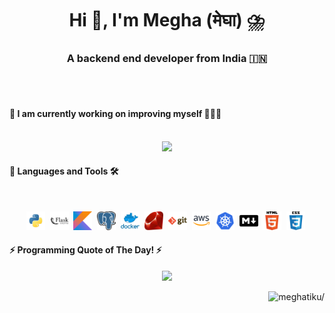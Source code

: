 
<h1 align="center">Hi 👋, I'm Megha (मेघा)  ⛈️ </h1>
<h3 align="center">A backend end developer from India 🇮🇳</h3>
<br><br>
 <h4> 🔭 I am currently working on improving myself 👩🏻‍💻 <br><br> </h3>
  
  
<p align="center">
<img height="180em" src="https://github-readme-streak-stats.herokuapp.com?user=meghatiku&stroke=170404&fire=70A172&ring=DD502AE9&currStreakLabel=1C396E&border=black" />
</p> 
  
#### 🌱 Languages and Tools 🛠

<!-- ![Python](https://img.shields.io/badge/-Python-white?style=flat-square&logo=python&border=true)&nbsp;
![Flask](https://img.shields.io/badge/-Flask-grey?style=flat-square&logo=flask)&nbsp;
![Shell](https://img.shields.io/badge/Shell-white?style=flat-square&logo=gnu-bash)&nbsp;
![Kotlin](https://img.shields.io/badge/-Kotlin-white?style=flat-square&logo=kotlin)&nbsp;
![Markdown](https://img.shields.io/badge/-Markdown-black?style=flat-square&logo=markdown)&nbsp;

![Docker](https://img.shields.io/badge/-Docker-white?style=flat-square&logo=docker)
![Git](https://img.shields.io/badge/-Git-white?style=flat-square&logo=git)&nbsp;
![GitHub](https://img.shields.io/badge/-GitHub-grey?style=flat-square&logo=github)&nbsp;
![PostgreSQL](https://img.shields.io/badge/-PostgreSQL-white?style=flat-square&logo=postgresql)&nbsp;

![Visual Studio Code](https://img.shields.io/badge/-Visual%20Studio%20Code-white?style=flat-square&logo=visual-studio-code&logoColor=007ACC)&nbsp;
![IntelliJ](https://img.shields.io/badge/-IntelliJ-lightgrey?style=flat-square&logo=jetbrains)&nbsp;
![Postman](https://img.shields.io/badge/-Postman-white?style=flat-square&logo=postman)&nbsp;
![Ruby](https://img.shields.io/badge/-Ruby-red?style=flat-square&logo=ruby)&nbsp; -->
 
 &nbsp;&nbsp;&nbsp;&nbsp;&nbsp;&nbsp;
   <p align="center">
   <img height="30" src="https://raw.githubusercontent.com/github/explore/80688e429a7d4ef2fca1e82350fe8e3517d3494d/topics/python/python.png">&nbsp;
   <img height="30" src="https://raw.githubusercontent.com/github/explore/80688e429a7d4ef2fca1e82350fe8e3517d3494d/topics/flask/flask.png">&nbsp;
   <img height="30" src="https://raw.githubusercontent.com/github/explore/80688e429a7d4ef2fca1e82350fe8e3517d3494d/topics/kotlin/kotlin.png">&nbsp;
   <img height="30" src="https://raw.githubusercontent.com/github/explore/80688e429a7d4ef2fca1e82350fe8e3517d3494d/topics/postgresql/postgresql.png">&nbsp;
   <img height="30" src="https://raw.githubusercontent.com/github/explore/80688e429a7d4ef2fca1e82350fe8e3517d3494d/topics/docker/docker.png">&nbsp;
   <img height="30" src="https://raw.githubusercontent.com/github/explore/5c058a388828bb5fde0bcafd4bc867b5bb3f26f3/topics/ruby/ruby.png">&nbsp;
   <img height="30" src="https://raw.githubusercontent.com/github/explore/80688e429a7d4ef2fca1e82350fe8e3517d3494d/topics/git/git.png">&nbsp;
   <img height="30" src="https://raw.githubusercontent.com/github/explore/80688e429a7d4ef2fca1e82350fe8e3517d3494d/topics/aws/aws.png">&nbsp;
   <img height="30" src="https://raw.githubusercontent.com/github/explore/80688e429a7d4ef2fca1e82350fe8e3517d3494d/topics/kubernetes/kubernetes.png">&nbsp;
   <img height="30" src="https://raw.githubusercontent.com/github/explore/80688e429a7d4ef2fca1e82350fe8e3517d3494d/topics/markdown/markdown.png">&nbsp;
   <img height="30" src="https://raw.githubusercontent.com/github/explore/80688e429a7d4ef2fca1e82350fe8e3517d3494d/topics/html/html.png">&nbsp;
   <img height="30" src="https://raw.githubusercontent.com/github/explore/80688e429a7d4ef2fca1e82350fe8e3517d3494d/topics/css/css.png">&nbsp;
   
</p>
<!-- ### _⚡ Nothing Worth Having Comes Easy! ⚡_ -->

<!-- ![trophy](https://github-profile-trophy.vercel.app/?username=meghatiku&title=Commit&theme=onedark) -->
#### ⚡ Programming Quote of The Day! ⚡

<p align="center">
  <img src="https://quotes-github-readme.vercel.app/api?"/>
  <br>

</p> 

<p align="right"> <img src=https://komarev.com/ghpvc/?username=meghatiku alt=meghatiku/> </p>


<!-- ![Github stats](https://github-readme-stats.vercel.app/api/?username=meghatiku&show_icons=true&title_color=fff&icon_color=79ff97&text_color=9f9f9f&bg_color=151515&count_private=true&include_all_commits=true&hide=issues,stars&hide_title=true)--->
